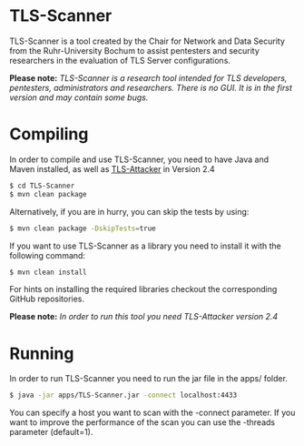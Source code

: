 # TLS-Scanner
TLS-Scanner is a tool created by the Chair for Network and Data Security from the Ruhr-University Bochum to assist pentesters and security researchers in the evaluation of TLS Server configurations. 

**Please note:**  *TLS-Scanner is a research tool intended for TLS developers, pentesters, administrators and researchers. There is no GUI. It is in the first version and may contain some bugs.*

# Compiling
In order to compile and use TLS-Scanner, you need to have Java and Maven installed, as well as [TLS-Attacker](https://github.com/RUB-NDS/TLS-Attacker) in Version 2.4
 
```bash
$ cd TLS-Scanner
$ mvn clean package

```
Alternatively, if you are in hurry, you can skip the tests by using:
```bash
$ mvn clean package -DskipTests=true
```

If you want to use TLS-Scanner as a library you need to install it with the following command:
```bash
$ mvn clean install
```

For hints on installing the required libraries checkout the corresponding GitHub repositories.

**Please note:**  *In order to run this tool you need TLS-Attacker version 2.4*

# Running
In order to run TLS-Scanner you need to run the jar file in the apps/ folder.

```bash
$ java -jar apps/TLS-Scanner.jar -connect localhost:4433
```

You can specify a host you want to scan with the -connect parameter. If you want to improve the performance of the scan you can use the -threads parameter (default=1).
